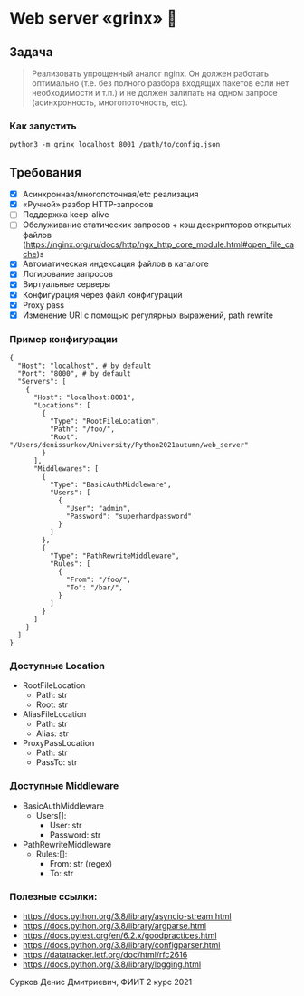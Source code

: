 # Web server «grinx» 🥸

## Задача
> Реализовать упрощенный аналог nginx. Он должен работать оптимально (т.е. без полного разбора входящих пакетов если нет необходимости и т.п.) и не должен залипать на одном запросе (асинхронность, многопоточность, etc).


### Как запустить
`python3 -m grinx localhost 8001 /path/to/config.json`


## Требования
- [x] Асинхронная/многопоточная/etc реализация
- [x] «Ручной» разбор HTTP-запросов
- [ ] Поддержка keep-alive
- [ ] Обслуживание статических запросов + кэш дескрипторов открытых файлов (https://nginx.org/ru/docs/http/ngx_http_core_module.html#open_file_cache)s
- [x] Автоматическая индексация файлов в каталоге
- [x] Логирование запросов
- [x] Виртуальные серверы
- [x] Конфигурация через файл конфигураций
- [x] Proxy pass
- [x] Изменение URI с помощью регулярных выражений, path rewrite

### Пример конфигурации
```
{
  "Host": "localhost", # by default
  "Port": "8000", # by default
  "Servers": [
    {
      "Host": "localhost:8001",
      "Locations": [
        {
          "Type": "RootFileLocation",
          "Path": "/foo/",
          "Root": "/Users/denissurkov/University/Python2021autumn/web_server"
        }
      ],
      "Middlewares": [
        {
          "Type": "BasicAuthMiddleware",
          "Users": [
            {
              "User": "admin",
              "Password": "superhardpassword"
            }
          ]
        },
        {
          "Type": "PathRewriteMiddleware",
          "Rules": [
            {
              "From": "/foo/",
              "To": "/bar/",
            }
          ]
        }
      ]
    }
  ]
}
```

### Доступные Location

- RootFileLocation
  - Path: str
  - Root: str
- AliasFileLocation
  - Path: str
  - Alias: str
- ProxyPassLocation
  - Path: str
  - PassTo: str

### Доступные Middleware
- BasicAuthMiddleware
  - Users[]:
    - User: str
    - Password: str
- PathRewriteMiddleware
  - Rules:[]:
    - From: str (regex)
    - To: str


### Полезные ссылки:
- https://docs.python.org/3.8/library/asyncio-stream.html
- https://docs.python.org/3.8/library/argparse.html
- https://docs.pytest.org/en/6.2.x/goodpractices.html
- https://docs.python.org/3.8/library/configparser.html
- https://datatracker.ietf.org/doc/html/rfc2616
- https://docs.python.org/3.8/library/logging.html

Сурков Денис Дмитриевич, ФИИТ 2 курс 2021